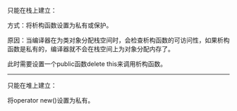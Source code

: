 只能在栈上建立：

方式：将析构函数设置为私有或保护。

原因：当编译器在为类对象分配栈空间时，会检查析构函数的可访问性，如果析构函数是私有的，编译器就不会在栈空间上为对象分配内存了。

此时需要设置一个public函数delete this来调用析构函数。



---


只能在堆上建立：

将operator new()设置为私有。